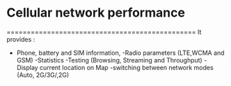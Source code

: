 
# Cellular network performance
===============================================
It provides :
- Phone, battery and SIM information,
-Radio parameters (LTE,WCMA and GSM)
-Statistics
-Testing (Browsing, Streaming and Throughput)
-Display current location on Map
-switching between network modes (Auto, 2G/3G/,2G)



